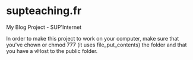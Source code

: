 # supteaching.fr
My Blog Project - SUP'Internet

In order to make this project to work on your computer,
make sure that you've chown or chmod 777 (it uses file_put_contents)
the folder and that you have a vHost to the public folder.
